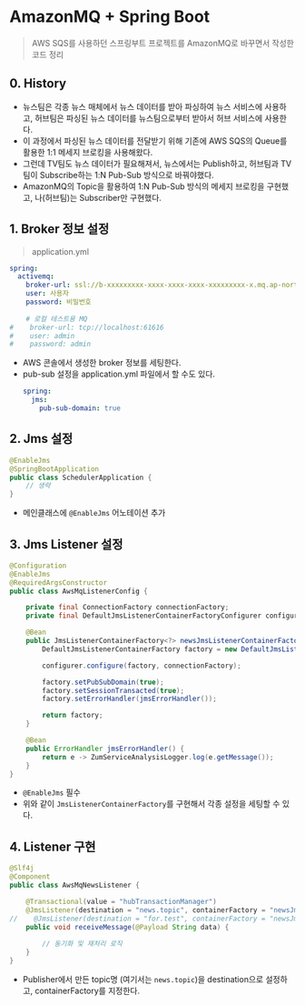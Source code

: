 # AmazonMQ + Spring Boot
>AWS SQS를 사용하던 스프링부트 프로젝트를 AmazonMQ로 바꾸면서 작성한 코드 정리  

## 0. History
- 뉴스팀은 각종 뉴스 매체에서 뉴스 데이터를 받아 파싱하여 뉴스 서비스에 사용하고, 허브팀은 파싱된 뉴스 데이터를 뉴스팀으로부터 받아서 허브 서비스에 사용한다.
- 이 과정에서 파싱된 뉴스 데이터를 전달받기 위해 기존에 AWS SQS의 Queue를 활용한 1:1 메세지 브로킹을 사용해왔다.
- 그런데 TV팀도 뉴스 데이터가 필요해져서, 뉴스에서는 Publish하고, 허브팀과 TV팀이 Subscribe하는 1:N Pub-Sub 방식으로 바꿔야했다.
- AmazonMQ의 Topic을 활용하여 1:N Pub-Sub 방식의 메세지 브로킹을 구현했고, 나(허브팀)는 Subscriber만 구현했다.


## 1. Broker 정보 설정
>application.yml

~~~yml
spring:
  activemq:
    broker-url: ssl://b-xxxxxxxxx-xxxx-xxxx-xxxx-xxxxxxxxx-x.mq.ap-northeast-2.amazonaws.com:61617
    user: 사용자
    password: 비밀번호
    
    # 로컬 테스트용 MQ
#    broker-url: tcp://localhost:61616
#    user: admin
#    password: admin
~~~
- AWS 콘솔에서 생성한 broker 정보를 세팅한다.
- pub-sub 설정을 application.yml 파일에서 할 수도 있다.
    ~~~yml
    spring:
      jms:
        pub-sub-domain: true
    ~~~
## 2. Jms 설정
~~~java
@EnableJms
@SpringBootApplication
public class SchedulerApplication {
    // 생략
}
~~~
- 메인클래스에 `@EnableJms` 어노테이션 추가

## 3. Jms Listener 설정
~~~java
@Configuration
@EnableJms
@RequiredArgsConstructor
public class AwsMqListenerConfig {

    private final ConnectionFactory connectionFactory;
    private final DefaultJmsListenerContainerFactoryConfigurer configurer;

    @Bean
    public JmsListenerContainerFactory<?> newsJmsListenerContainerFactory() {
        DefaultJmsListenerContainerFactory factory = new DefaultJmsListenerContainerFactory();

        configurer.configure(factory, connectionFactory);

        factory.setPubSubDomain(true);
        factory.setSessionTransacted(true);
        factory.setErrorHandler(jmsErrorHandler());

        return factory;
    }

    @Bean
    public ErrorHandler jmsErrorHandler() {
        return e -> ZumServiceAnalysisLogger.log(e.getMessage());
    }
}
~~~
- `@EnableJms` 필수
- 위와 같이 `JmsListenerContainerFactory`를 구현해서 각종 설정을 세팅할 수 있다.


## 4. Listener 구현
~~~java
@Slf4j
@Component
public class AwsMqNewsListener {

    @Transactional(value = "hubTransactionManager")
    @JmsListener(destination = "news.topic", containerFactory = "newsJmsListenerContainerFactory")
//    @JmsListener(destination = "for.test", containerFactory = "newsJmsListenerContainerFactory") // 로컬 테스트용 MQ
    public void receiveMessage(@Payload String data) {
    
        // 동기화 및 재처리 로직
    }
}
~~~
- Publisher에서 만든 topic명 (여기서는 `news.topic`)을 destination으로 설정하고, containerFactory를 지정한다. 
